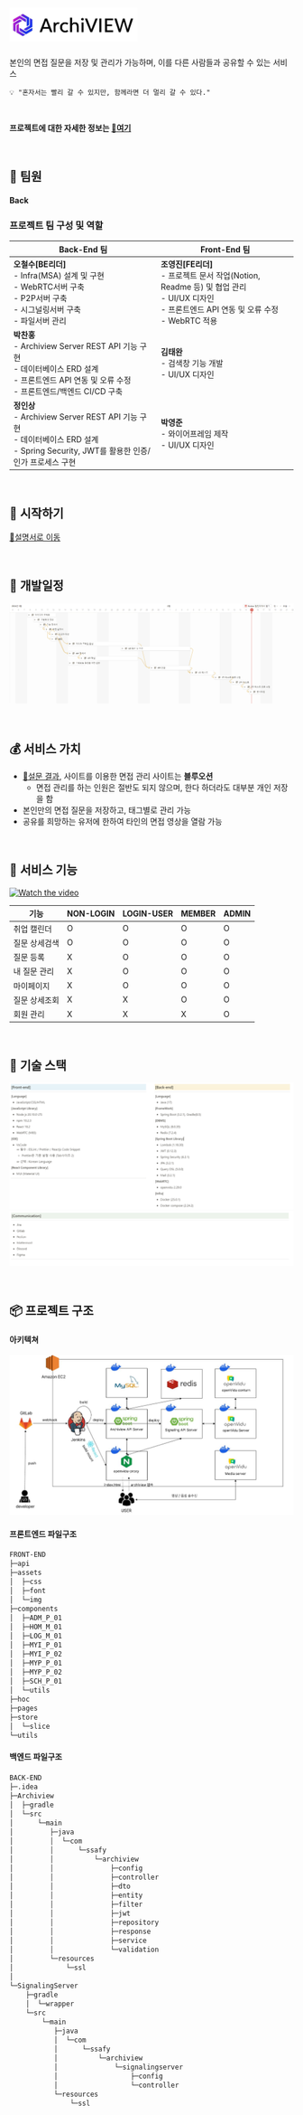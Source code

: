 # <img src="Readme/symbolLogo-removebg-preview.png" height="60">

본인의 면접 질문을 저장 및 관리가 가능하며, 이를 다른 사람들과 공유할 수 있는 서비스

```
💡 "혼자서는 빨리 갈 수 있지만, 함께라면 더 멀리 갈 수 있다."
```

<br>

**프로젝트에 대한 자세한 정보는 [🔗여기](https://www.notion.so/ArchiVIEW-f80411bf395f423a83470e3752959183)**

<br>

## 👦 팀원

#### Back

### 프로젝트 팀 구성 및 역할

| Back-End 팀 | Front-End 팀 |
|-------------|--------------|
| **오철수[BE리더]**<br>- Infra(MSA) 설계 및 구현<br>- WebRTC서버 구축<br>- P2P서버 구축<br>- 시그널링서버 구축<br>- 파일서버 관리 | **조영진[FE리더]**<br>- 프로젝트 문서 작업(Notion, Readme 등) 및 협업 관리<br>- UI/UX 디자인<br>- 프론트엔드 API 연동 및 오류 수정<br>- WebRTC 적용 |
| **박찬홍**<br>- Archiview Server REST API 기능 구현<br>- 데이터베이스 ERD 설계<br>- 프론트엔드 API 연동 및 오류 수정<br>- 프론트엔드/백엔드 CI/CD 구축 | **김태완**<br>- 검색창 기능 개발<br>- UI/UX 디자인 |
| **정인상**<br>- Archiview Server REST API 기능 구현<br>- 데이터베이스 ERD 설계<br>- Spring Security, JWT를 활용한 인증/인가 프로세스 구현 | **박영준**<br>- 와이어프레임 제작<br>- UI/UX 디자인 |

<br>

## 🚩 시작하기

[🔗설명서로 이동](exec/README.md)

<br>

## 📅 개발일정

![개발 일정](Readme/개발일정.PNG)

<br>

## 💰 서비스 가치

- [🔗설문 결과](https://leeward-letter-425.notion.site/256e4cf5a94e4b3cab78c7bac1204b3d), 사이트를 이용한 면접 관리 사이트는 **블루오션**
  - 면접 관리를 하는 인원은 절반도 되지 않으며, 한다 하더라도 대부분 개인 저장을 함
- 본인만의 면접 질문을 저장하고, 태그별로 관리 가능
- 공유를 희망하는 유저에 한하여 타인의 면접 영상을 열람 가능

<br>

## 🔧 서비스 기능

[![Watch the video](https://img.youtube.com/vi/T3Yv2CsUp7I/maxresdefault.jpg)](https://youtu.be/T3Yv2CsUp7I)

| 기능          | NON-LOGIN | LOGIN-USER | MEMBER | ADMIN |
| ------------- | --------- | ---------- | ------ | ----- |
| 취업 캘린더   | O         | O          | O      | O     |
| 질문 상세검색 | O         | O          | O      | O     |
| 질문 등록     | X         | O          | O      | O     |
| 내 질문 관리  | X         | O          | O      | O     |
| 마이페이지    | X         | O          | O      | O     |
| 질문 상세조회 | X         | X          | O      | O     |
| 회원 관리     | X         | X          | X      | O     |

<br>

## 🧰 기술 스택

![기술 스택1](Readme/기술스택_1.PNG)
![기술 스택2](Readme/기술스택_2.PNG)

<br>

## 📦 프로젝트 구조

#### 아키텍쳐

![아키텍쳐](Readme/archiview_아키텍쳐.JPG)

#### 프론트엔드 파일구조

```
FRONT-END
├─api
├─assets
│  ├─css
│  ├─font
│  └─img
├─components
│  ├─ADM_P_01
│  ├─HOM_M_01
│  ├─LOG_M_01
│  ├─MYI_P_01
│  ├─MYI_P_02
│  ├─MYP_P_01
│  ├─MYP_P_02
│  ├─SCH_P_01
│  └─utils
├─hoc
├─pages
├─store
│  └─slice
└─utils
```

#### 백엔드 파일구조

```
BACK-END
├─.idea
├─Archiview
│  ├─gradle
│  └─src
│      └─main
│         ├─java
│         │  └─com
│         │      └─ssafy
│         │          └─archiview
│         │              ├─config
│         │              ├─controller
│         │              ├─dto
│         │              ├─entity
│         │              ├─filter
│         │              ├─jwt
│         │              ├─repository
│         │              ├─response
│         │              ├─service
│         │              └─validation
│         └─resources
│             └─ssl
│
└─SignalingServer
    ├─gradle
    │  └─wrapper
    └─src
        └─main
           ├─java
           │  └─com
           │      └─ssafy
           │          └─archiview
           │              └─signalingserver
           │                  ├─config
           │                  └─controller
           └─resources
               └─ssl

```
